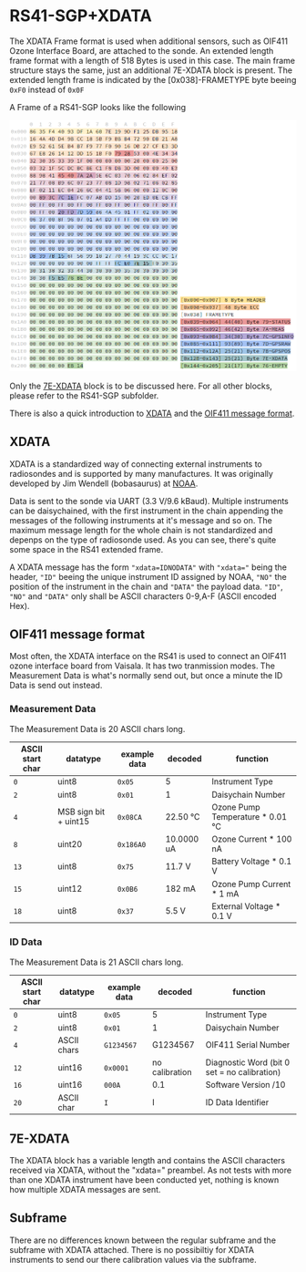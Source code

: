 # RS41-SGP+XDATA
The XDATA Frame format is used when additional sensors, such as OIF411 Ozone Interface Board, are attached to the sonde.
An extended length frame format with a length of 518 Bytes is used in this case. The main frame structure stays the same, just an additional 7E-XDATA block is present. The extended length frame is indicated by the [0x038]-FRAMETYPE byte beeing `0xF0` instead of `0x0F`

A Frame of a RS41-SGP looks like the following

![rs41-sgp_frame](__used_asset__/pic_rs41-sgp_frame.png?raw=true "rs41-sgp_frame")

Only the [7E-XDATA](#7E-XDATA) block is to be discussed here. For all other blocks, please refer to the RS41-SGP subfolder.

There is also a quick introduction to [XDATA](#XDATA) and the [OIF411 message format](#OIF411-message-format).

## XDATA
XDATA is a standardized way of connecting external instruments to radiosondes and is supported by many manufactures. It was originally developed by Jim Wendell (bobasaurus) at [NOAA](https://www.esrl.noaa.gov/gmd/ozwv/wvap/sw.html).

Data is sent to the sonde via UART (3.3 V/9.6 kBaud). Multiple instruments can be daisychained, with the first instrument in the chain appending the messages of the following instruments at it's message and so on. The maximum message length for the whole chain is not standardized and depenps on the type of radiosonde used. As you can see, there's quite some space in the RS41 extended frame.

A XDATA message has the form `"xdata=IDNODATA"` with `"xdata="` being the header, `"ID"` beeing the unique instrument ID assigned by NOAA, `"NO"` the position of the instrument in the chain and `"DATA"` the payload data. `"ID"`, `"NO"` and `"DATA"` only shall be ASCII characters 0-9,A-F (ASCII encoded Hex).

## OIF411 message format
Most often, the XDATA interface on the RS41 is used to connect an OIF411 ozone interface board from Vaisala. It has two tranmission modes. The Measurement Data is what's normally send out, but once a minute the ID Data is send out instead.

### Measurement Data
The Measurement Data is 20 ASCII chars long.

| ASCII start char  | datatype | example data | decoded | function |
| --- | --- | --- | --- | --- |
| `0` | uint8 | `0x05` | 5 | Instrument Type |
| `2` | uint8 | `0x01` | 1 | Daisychain Number |
| `4` | MSB sign bit + uint15 | `0x08CA` | 22.50 °C | Ozone Pump Temperature * 0.01 °C |
| `8` | uint20 | `0x186A0` | 10.0000 uA | Ozone Current \* 100 nA |
| `13` | uint8 | `0x75` | 11.7 V | Battery Voltage \* 0.1 V |
| `15` | uint12 | `0x0B6` | 182 mA | Ozone Pump Current \* 1 mA |
| `18` | uint8 | `0x37` | 5.5 V | External Voltage \* 0.1 V |

### ID Data
The Measurement Data is 21 ASCII chars long.

| ASCII start char  | datatype | example data | decoded | function |
| --- | --- | --- | --- | --- |
| `0` | uint8 | `0x05` | 5 | Instrument Type |
| `2` | uint8 | `0x01` | 1 | Daisychain Number |
| `4` | ASCII chars | `G1234567` | G1234567 | OIF411 Serial Number |
| `12` | uint16 | `0x0001` | no calibration | Diagnostic Word (bit 0 set = no calibration) |
| `16` | uint16 | `000A` | 0.1 | Software Version /10 |
| `20` | ASCII char | `I` | I | ID Data Identifier |

## 7E-XDATA
The XDATA block has a variable length and contains the ASCII characters received via XDATA, without the "xdata=" preambel. As not tests with more than one XDATA instrument have been conducted yet, nothing is known how multiple XDATA messages are sent.

## Subframe
There are no differences known between the regular subframe and the subframe with XDATA attached. There is no possibiltiy for XDATA instruments to send our there calibration values via the subframe.
